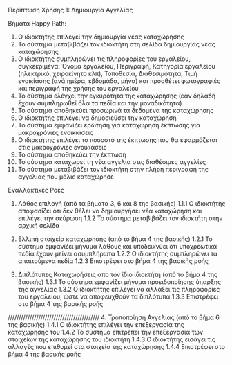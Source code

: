 Περίπτωση Χρήσης 1: Δημιουργία Αγγελίας

Βήματα Happy Path:
1.  Ο ιδιοκτήτης επιλεγεί την δημιουργία νέας καταχώρησης
2.  Το σύστημα μεταβιβάζει τον ιδιοκτήτη στη σελίδα δημιουργίας νέας καταχώρησης
3.  Ο ιδιοκτήτης συμπληρώνει τις πληροφορίες του εργαλείου, συγκεκριμένα: Όνομα εργαλείου, Περιγραφή, Κατηγορία εργαλείου (ηλεκτρικό, χειροκίνητο κλπ), Τοποθεσία, Διαθεσιμότητα, Τιμή ενοικίασης (ανά ημέρα, εβδομάδα, μήνα) και προσθέτει φωτογραφιές και περιγραφή της χρήσης του εργαλείου
4.  Το σύστημα ελέγχει την εγκυρότητα της καταχώρησης (εάν δηλαδή έχουν συμπληρωθεί όλα τα πεδία και την μοναδικότητα) 
5.  Το σύστημα αποθηκεύει προσωρινά τα δεδομένα της καταχώρησης
6.  Ο ιδιοκτήτης επιλέγει να δημοσιεύσει την καταχώρηση
7.  Το σύστημα εμφανίζει ερώτηση για καταχώρηση έκπτωσης για μακροχρόνιες ενοικιάσεις
8.  Ο ιδιοκτήτης επιλέγει το ποσοστό της έκπτωσης που θα εφαρμόζεται στις μακροχρόνιες ενοικιάσεις
9.  Το σύστημα αποθηκεύει την έκπτωση
10. Το σύστημα καταχωρεί τη νέα αγγελία στις διαθέσιμες αγγελίες
11. Το σύστημα μεταβιβάζει τον ιδιοκτήτη στην πλήρη περιγραφή της αγγελίας που μόλις καταχώρησε

Εναλλακτικές Ροές
1. Λάθος επιλογή (από τα βήματα 3, 6 και 8 της βασικής)
1.1.1 Ο ιδιοκτήτης αποφασίζει ότι δεν θέλει να δημιουργήσει νέα καταχώρηση και επιλέγει την ακύρωση
1.1.2 Το σύστημα μεταβιβάζει τον ιδιοκτήτη στην αρχική σελίδα

2. Ελλιπή στοιχεία καταχώρησης (από το βήμα 4 της βασικής)
1.2.1 Το σύστημα εμφανίζει μήνυμα λάθους και υποδεικνύει ότι υποχρεωτικά πεδία έχουν μείνει ασυμπλήρωτα
1.2.2 Ο ιδιοκτήτης συμπληρώνει τα απαιτούμενα πεδία 
1.2.3 Επιστρέφει στο βήμα 4 της βασικής ροής

3. Διπλότυπες Καταχωρήσεις απο τον ίδιο ιδιοκτήτη (από το βήμα 4 της βασικής)
1.3.1 Το σύστημα εμφανίζει μήνυμα προειδοποίησης ύπαρξης της αγγελίας
1.3.2 Ο ιδιοκτήτης επιλέγει να αλλάξει τις πληροφορίες του εργαλείου, ώστε να αποφευχθούν τα διπλότυπα
1.3.3 Επιστρέφει στο βήμα 4 της βασικής ροής

//////////////////////////////////////////
4. Τροποποίηση Αγγελίας (από το βήμα 6 της βασικής)
1.4.1 Ο ιδιοκτήτης επιλέγει την επεξεργασία της καταχώρησής του
1.4.2 Το σύστημα επιτρέπει την επεξεργασία των στοιχείων της καταχώρησης του ιδιοκτήτη
1.4.3 Ο ιδιοκτήτης εισάγει τις αλλαγές που επιθυμεί στα στοιχεία της καταχώρησης
1.4.4 Επιστρέφει στο βήμα 4 της βασικής ροής
